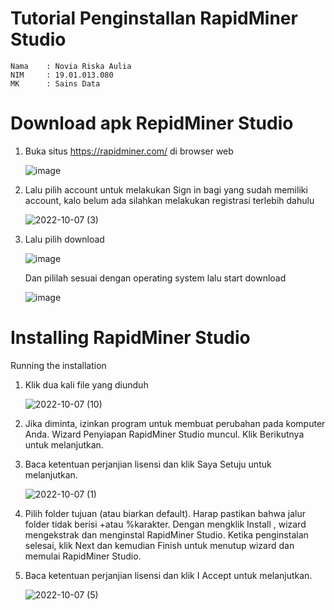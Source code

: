 # Tutorial Penginstallan RapidMiner Studio
```
Nama    : Novia Riska Aulia
NIM     : 19.01.013.080
MK      : Sains Data
```
# Download apk RepidMiner Studio
1. Buka situs https://rapidminer.com/ di browser web

    ![image](https://user-images.githubusercontent.com/105399054/194693631-c42549bd-b34b-4c08-89e4-d3f10c9f42e9.png)
  
2. Lalu pilih account untuk melakukan Sign in bagi yang sudah memiliki account, kalo belum ada silahkan melakukan registrasi terlebih dahulu

    ![2022-10-07 (3)](https://user-images.githubusercontent.com/105399054/194694122-8cb1b93f-9d87-415d-a15e-1f02023fb508.jpg)

3. Lalu pilih download

    ![image](https://user-images.githubusercontent.com/105399054/194693787-79d8a3f2-27d4-4f88-968c-9d649b240a96.png)
  
   Dan pililah sesuai dengan operating system lalu start download
  
    ![image](https://user-images.githubusercontent.com/105399054/194693957-c9943f6f-7861-4afc-adbb-791feec5ce88.png)
 
# Installing RapidMiner Studio
Running the installation

1. Klik dua kali file yang diunduh

    ![2022-10-07 (10)](https://user-images.githubusercontent.com/105399054/194694327-80060460-4d22-4ae0-8389-81c12ffcdd07.png)

2. Jika diminta, izinkan program untuk membuat perubahan pada komputer Anda. Wizard Penyiapan RapidMiner Studio muncul. Klik Berikutnya untuk melanjutkan.
3. Baca ketentuan perjanjian lisensi dan klik Saya Setuju untuk melanjutkan.

    ![2022-10-07 (1)](https://user-images.githubusercontent.com/105399054/194694417-c4bc1d24-01cf-4450-be3b-2ef6f9c9c3a5.png)

4. Pilih folder tujuan (atau biarkan default). Harap pastikan bahwa jalur folder tidak berisi +atau %karakter. Dengan mengklik Install , wizard mengekstrak dan menginstal RapidMiner Studio. Ketika penginstalan selesai, klik Next dan kemudian Finish untuk menutup wizard dan memulai RapidMiner Studio.
5. Baca ketentuan perjanjian lisensi dan klik I Accept untuk melanjutkan.

    ![2022-10-07 (5)](https://user-images.githubusercontent.com/105399054/194694376-e191e973-1669-4724-a092-373cd86adede.png)
